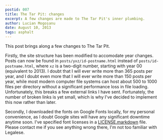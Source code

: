 ```yaml
---
postid: 007
title: The Tar Pit: changes
excerpt: A few changes are made to The Tar Pit's inner plumbing.
author: Lucian Mogoșanu
date: August 10, 2013
tags: asphalt
---
```


This post brings along a few changes to The Tar Pit.

Firstly, the site structure has been modified to accomodate year changes. Posts
can now be found in `posts/yxz/id-postname.html` instead of
`posts/id-postname.html`, where `xz` is a two-digit number, starting with year
00 (equivalent to 2013). I doubt that I will ever write more than 365 posts per
year, and I doubt even more that I will ever write more than 150 posts per
year, while most modern computer file systems can host about 500 to 1000 files
per directory without a significant performance loss in file loading.
Unfortunately, this breaks a few external links I have sent. Fortunately, the
number of broken links is yet small, which is why I've decided to implement
this now rather than later.

Secondly, I downloaded the fonts on Google Fonts locally, for my personal
convenience, as I doubt Google sites will have any significant downtime anytime
soon. I've specified font licenses in a [LICENSE.markdown][1] file. Please
contact me if you see anything wrong there, I'm not too familiar with Legalese.

[1]: /css/fonts/LICENSE.markdown
